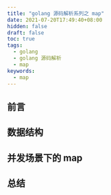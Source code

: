 ```yaml
---
title: "golang 源码解析系列之 map"
date: 2021-07-20T17:49:40+08:00
hidden: false
draft: false
toc: true
tags: 
  - golang
  - golang 源码解析
  - map
keywords: 
  - map
---
```


## 前言

## 数据结构

## 并发场景下的 map

## 总结
